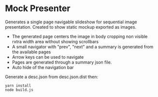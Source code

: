 # Mock Presenter

Generates a single page navigable slideshow for sequential image presentation.
Created to show static mockup exported as images.

- The generated page centers the image in body cropping non visible rxtra width area without showing scrollbars
- A small navigator with "prev", "next" and a summary is generated from the available pages
- Arrow keys can be used to navigate
- Pages are generated through a summary json file.
- Auto hide of the navigation bar

Generate a desc.json from desc.json.dist then:
    
    yarn install
    node build.js
